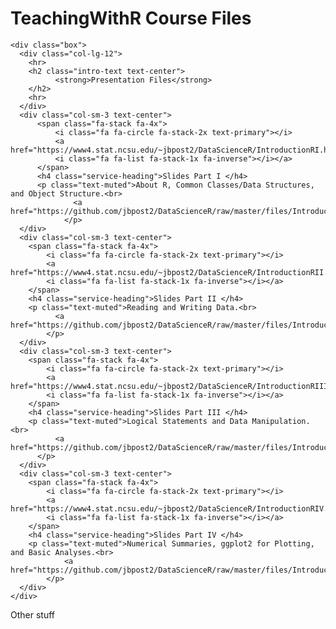 TeachingWithR Course Files
================

<div class="container">

<div class="row">

    <div class="box">
      <div class="col-lg-12">
        <hr>
        <h2 class="intro-text text-center">
              <strong>Presentation Files</strong>
        </h2>
        <hr>
      </div>
      <div class="col-sm-3 text-center">
          <span class="fa-stack fa-4x">
              <i class="fa fa-circle fa-stack-2x text-primary"></i>
              <a href="https://www4.stat.ncsu.edu/~jbpost2/DataScienceR/IntroductionRI.html#1">
              <i class="fa fa-list fa-stack-1x fa-inverse"></i></a>
          </span>
          <h4 class="service-heading">Slides Part I </h4>
          <p class="text-muted">About R, Common Classes/Data Structures, and Object Structure.<br>
                  <a href="https://github.com/jbpost2/DataScienceR/raw/master/files/IntroductionRI.pdf">PDF</a>
                </p>
      </div>
      <div class="col-sm-3 text-center">
        <span class="fa-stack fa-4x">
            <i class="fa fa-circle fa-stack-2x text-primary"></i>
            <a href="https://www4.stat.ncsu.edu/~jbpost2/DataScienceR/IntroductionRII.html#1">
            <i class="fa fa-list fa-stack-1x fa-inverse"></i></a>
        </span>
        <h4 class="service-heading">Slides Part II </h4> 
        <p class="text-muted">Reading and Writing Data.<br>
              <a href="https://github.com/jbpost2/DataScienceR/raw/master/files/IntroductionRII.pdf">PDF</a> 
            </p>
      </div>
      <div class="col-sm-3 text-center">
        <span class="fa-stack fa-4x">
            <i class="fa fa-circle fa-stack-2x text-primary"></i>
            <a href="https://www4.stat.ncsu.edu/~jbpost2/DataScienceR/IntroductionRIII.html#1">
            <i class="fa fa-list fa-stack-1x fa-inverse"></i></a>
        </span>
        <h4 class="service-heading">Slides Part III </h4>
        <p class="text-muted">Logical Statements and Data Manipulation.<br>
              <a href="https://github.com/jbpost2/DataScienceR/raw/master/files/IntroductionRIII.pdf">PDF</a> 
          </p>
      </div>
      <div class="col-sm-3 text-center">
        <span class="fa-stack fa-4x">
            <i class="fa fa-circle fa-stack-2x text-primary"></i>
            <a href="https://www4.stat.ncsu.edu/~jbpost2/DataScienceR/IntroductionRIV.html#1">
            <i class="fa fa-list fa-stack-1x fa-inverse"></i></a>
        </span>
        <h4 class="service-heading">Slides Part IV </h4>
        <p class="text-muted">Numerical Summaries, ggplot2 for Plotting, and Basic Analyses.<br>
                <a href="https://github.com/jbpost2/DataScienceR/raw/master/files/IntroductionRIV.pdf">PDF</a>
            </p>
      </div>
    </div>

</div>

</div>

Other stuff
